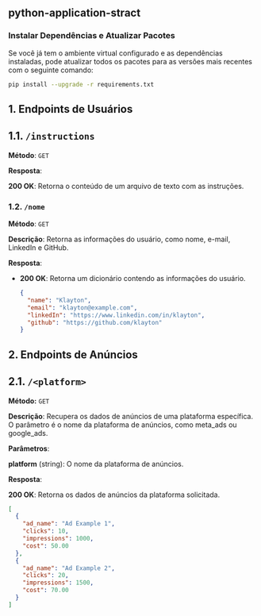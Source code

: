## python-application-stract ##

### Instalar Dependências e Atualizar Pacotes

Se você já tem o ambiente virtual configurado e as dependências instaladas, pode atualizar todos os pacotes para as versões mais recentes com o seguinte comando:

```bash
pip install --upgrade -r requirements.txt
```


## 1. Endpoints de Usuários

## 1.1. `/instructions`
**Método**:  `GET`

**Resposta**:

**200 OK**: Retorna o conteúdo de um arquivo de texto com as instruções.

### 1.2. `/nome`

**Método**: `GET`

**Descrição**: Retorna as informações do usuário, como nome, e-mail, LinkedIn e GitHub.

**Resposta**:
- **200 OK**: Retorna um dicionário contendo as informações do usuário.
  ```json
  {
    "name": "Klayton",
    "email": "klayton@example.com",
    "linkedIn": "https://www.linkedin.com/in/klayton",
    "github": "https://github.com/klayton"
  }

## 2. Endpoints de Anúncios
## 2.1. `/<platform>`
**Método:** `GET`

**Descrição**: Recupera os dados de anúncios de uma plataforma específica. O parâmetro <platform> é o nome da plataforma de anúncios, como meta_ads ou google_ads.

**Parâmetros**:

**platform** (string): O nome da plataforma de anúncios.

**Resposta**:

**200 OK**: Retorna os dados de anúncios da plataforma solicitada.
```json
[
  {
    "ad_name": "Ad Example 1",
    "clicks": 10,
    "impressions": 1000,
    "cost": 50.00
  },
  {
    "ad_name": "Ad Example 2",
    "clicks": 20,
    "impressions": 1500,
    "cost": 70.00
  }
]
```

